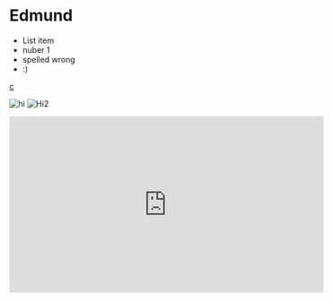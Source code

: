 # Edmund

 - List item
 - nuber 1 
 - spelled wrong 
 - :)


[c](https://FacelessCheetah.github.io/OldFile.html)

 ![hi](
https://crm.educationadvisers.co.uk//uploads/15894495_1221700327897222_98759631560427398_n.png 
)
![Hi2](
https://github.com/FacelessCheetah/FacelessCheetah.github.io/blob/main/download.png 
)
<iframe width="560" height="315" src="https://www.youtube.com/embed/iYsGqLleHTQ" title="YouTube video player" frameborder="0" allow="accelerometer; autoplay; clipboard-write; encrypted-media; gyroscope; picture-in-picture" allowfullscreen></iframe>
